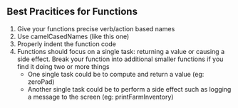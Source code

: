 ## Best Pracitices for Functions

1. Give your functions precise verb/action based names
2. Use camelCasedNames (like this one)
3. Properly indent the function code
4. Functions should focus on a single task: returning a value or causing a side effect. Break your function into additional smaller functions if you find it doing two or more things
    * One single task could be to compute and return a value (eg: zeroPad)
    * Another single task could be to perform a side effect such as logging a message to the screen (eg: printFarmInventory)